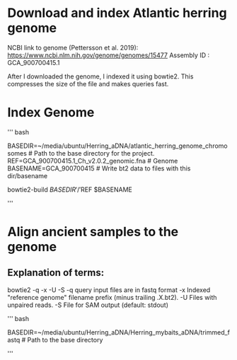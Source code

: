 # Download and index Atlantic herring genome
 NCBI link to genome (Pettersson et al. 2019): https://www.ncbi.nlm.nih.gov/genome/genomes/15477
 Assembly ID : GCA_900700415.1

After I downloaded the genome, I indexed it using bowtie2. This compresses the size of the file and makes queries fast.

# Index Genome

''' bash

BASEDIR=~/media/ubuntu/Herring_aDNA/atlantic_herring_genome_chromosomes # Path to the base directory for the project.
REF=GCA_900700415.1_Ch_v2.0.2_genomic.fna # Genome
BASENAME=GCA_900700415 # Write bt2 data to files with this dir/basename


bowtie2-build $BASEDIR'/'$REF $BASENAME

'''

# Align ancient samples to the genome

## Explanation of terms:

bowtie2 -q -x <bt2-idx> -U <r> -S <sam>
-q query input files are in fastq format
-x <bt2-idx> Indexed "reference genome" filename prefix (minus trailing .X.bt2).
-U <r> Files with unpaired reads.
-S <sam> File for SAM output (default: stdout)

''' bash

BASEDIR=~/media/ubuntu/Herring_aDNA/Herring_mybaits_aDNA/trimmed_fastq # Path to the base directory


'''


